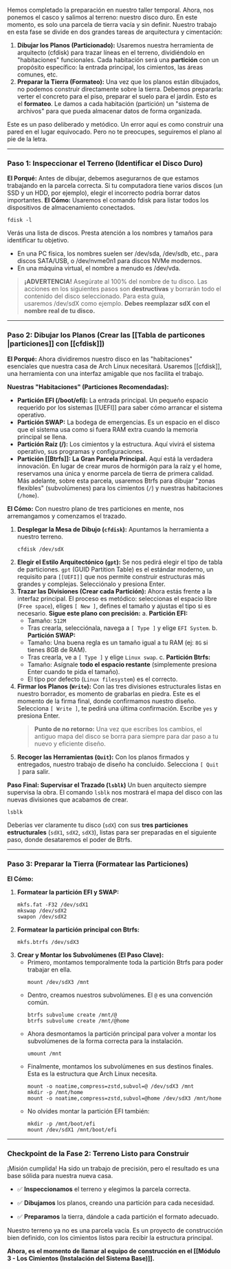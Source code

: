 Hemos completado la preparación en nuestro taller temporal. Ahora, nos ponemos el casco y salimos al terreno: nuestro disco duro. En este momento, es solo una parcela de tierra vacía y sin definir.
Nuestro trabajo en esta fase se divide en dos grandes tareas de arquitectura y cimentación:
1. **Dibujar los Planos (Particionado):** Usaremos nuestra herramienta de arquitecto (cfdisk) para trazar líneas en el terreno, dividiéndolo en "habitaciones" funcionales. Cada habitación será una **partición** con un propósito específico: la entrada principal, los cimientos, las áreas comunes, etc.
2. **Preparar la Tierra (Formateo):** Una vez que los planos están dibujados, no podemos construir directamente sobre la tierra. Debemos prepararla: verter el concreto para el piso, preparar el suelo para el jardín. Esto es el **formateo**. Le damos a cada habitación (partición) un "sistema de archivos" para que pueda almacenar datos de forma organizada.

Este es un paso deliberado y metódico. Un error aquí es como construir una pared en el lugar equivocado. Pero no te preocupes, seguiremos el plano al pie de la letra.

---
### **Paso 1: Inspeccionar el Terreno (Identificar el Disco Duro)**
**El Porqué:** Antes de dibujar, debemos asegurarnos de que estamos trabajando en la parcela correcta. Si tu computadora tiene varios discos (un SSD y un HDD, por ejemplo), elegir el incorrecto podría borrar datos importantes.
**El Cómo:** Usaremos el comando fdisk para listar todos los dispositivos de almacenamiento conectados.
```
fdisk -l
```
Verás una lista de discos. Presta atención a los nombres y tamaños para identificar tu objetivo.
- En una PC física, los nombres suelen ser /dev/sda, /dev/sdb, etc., para discos SATA/USB, o /dev/nvme0n1 para discos NVMe modernos.
- En una máquina virtual, el nombre a menudo es /dev/vda.

> **¡ADVERTENCIA!** Asegúrate al 100% del nombre de tu disco. Las acciones en los siguientes pasos son **destructivas** y borrarán todo el contenido del disco seleccionado. Para esta guía, usaremos /dev/sdX como ejemplo. **Debes reemplazar sdX con el nombre real de tu disco.**
---
### **Paso 2: Dibujar los Planos (Crear las [[Tabla de particones |particiones]] con [[cfdisk]])**

**El Porqué:** Ahora dividiremos nuestro disco en las "habitaciones" esenciales que nuestra casa de Arch Linux necesitará. Usaremos [[cfdisk]], una herramienta con una interfaz amigable que nos facilita el trabajo.

**Nuestras "Habitaciones" (Particiones Recomendadas):**

- **Partición EFI (/boot/efi):** La entrada principal. Un pequeño espacio requerido por los sistemas [[UEFI]] para saber cómo arrancar el sistema operativo.
- **Partición SWAP:** La bodega de emergencias. Es un espacio en el disco que el sistema usa como si fuera RAM extra cuando la memoria principal se llena.
- **Partición Raíz (/):** Los cimientos y la estructura. Aquí vivirá el sistema operativo, sus programas y configuraciones.
- **Partición [[Btrfs]]:** **La Gran Parcela Principal.** Aquí está la verdadera innovación. En lugar de crear muros de hormigón para la raíz y el home, reservamos una única y enorme parcela de tierra de primera calidad. Más adelante, sobre esta parcela, usaremos Btrfs para dibujar "zonas flexibles" (subvolúmenes) para los cimientos (`/`) y nuestras habitaciones (`/home`).

**El Cómo:**
Con nuestro plano de tres particiones en mente, nos arremangamos y comenzamos el trazado.
1. **Desplegar la Mesa de Dibujo (`cfdisk`):** Apuntamos la herramienta a nuestro terreno.
    ```
    cfdisk /dev/sdX
    ```
2. **Elegir el Estilo Arquitectónico (`gpt`):** Se nos pedirá elegir el tipo de tabla de particiones. `gpt` (GUID Partition Table) es el estándar moderno, un requisito para `[[UEFI]]` que nos permite construir estructuras más grandes y complejas. Selecciónalo y presiona Enter.
3. **Trazar las Divisiones (Crear cada Partición):** Ahora estás frente a la interfaz principal. El proceso es metódico: seleccionas el espacio libre (`Free space`), eliges `[ New ]`, defines el tamaño y ajustas el tipo si es necesario.
    **Sigue este plano con precisión:**
    a. **Partición EFI:**
    - Tamaño: `512M`
    - Tras crearla, selecciónala, navega a `[ Type ]` y elige `EFI System`.
    b. **Partición SWAP:**
    - Tamaño: Una buena regla es un tamaño igual a tu RAM (ej: `8G` si tienes 8GB de RAM).
    - Tras crearla, ve a `[ Type ]` y elige `Linux swap`.
    c. **Partición Btrfs:**
    - Tamaño: Asígnale **todo el espacio restante** (simplemente presiona Enter cuando te pida el tamaño).
    - El tipo por defecto (`Linux filesystem`) es el correcto.
4. **Firmar los Planos (`Write`):** Con las tres divisiones estructurales listas en nuestro borrador, es momento de grabarlas en piedra. Este es el momento de la firma final, donde confirmamos nuestro diseño. Selecciona `[ Write ]`, te pedirá una última confirmación. Escribe `yes` y presiona Enter.
    > **Punto de no retorno:** Una vez que escribes los cambios, el antiguo mapa del disco se borra para siempre para dar paso a tu nuevo y eficiente diseño.
5. **Recoger las Herramientas (`Quit`):** Con los planos firmados y entregados, nuestro trabajo de diseño ha concluido. Selecciona `[ Quit ]` para salir.

**Paso Final: Supervisar el Trazado (`lsblk`)**
Un buen arquitecto siempre supervisa la obra. El comando `lsblk` nos mostrará el mapa del disco con las nuevas divisiones que acabamos de crear.
```
lsblk
```
Deberías ver claramente tu disco (`sdX`) con sus **tres particiones estructurales** (`sdX1`, `sdX2`, `sdX3`), listas para ser preparadas en el siguiente paso, donde desataremos el poder de Btrfs.

---

### **Paso 3: Preparar la Tierra (Formatear las Particiones)**

**El Cómo:**

1. **Formatear la partición EFI y SWAP:**
    ```
    mkfs.fat -F32 /dev/sdX1
    mkswap /dev/sdX2
    swapon /dev/sdX2
    ```
2. **Formatear la partición principal con Btrfs:**
    ```
    mkfs.btrfs /dev/sdX3
    ```
3. **Crear y Montar los Subvolúmenes (El Paso Clave):**
    - Primero, montamos temporalmente toda la partición Btrfs para poder trabajar en ella.
        ```
        mount /dev/sdX3 /mnt
        ```
    - Dentro, creamos nuestros subvolúmenes. El `@` es una convención común.
        ```
        btrfs subvolume create /mnt/@
        btrfs subvolume create /mnt/@home
        ```
    - Ahora desmontamos la partición principal para volver a montar los subvolúmenes de la forma correcta para la instalación.
        ```
        umount /mnt
        ```
    - Finalmente, montamos los subvolúmenes en sus destinos finales. Esta es la estructura que Arch Linux necesita.
        ```
        mount -o noatime,compress=zstd,subvol=@ /dev/sdX3 /mnt
        mkdir -p /mnt/home
        mount -o noatime,compress=zstd,subvol=@home /dev/sdX3 /mnt/home
        ```
    - No olvides montar la partición EFI también:
        ```
        mkdir -p /mnt/boot/efi
        mount /dev/sdX1 /mnt/boot/efi
        ```
---

### **Checkpoint de la Fase 2: Terreno Listo para Construir**

¡Misión cumplida! Ha sido un trabajo de precisión, pero el resultado es una base sólida para nuestra nueva casa.

- ✅ **Inspeccionamos** el terreno y elegimos la parcela correcta.
    
- ✅ **Dibujamos** los planos, creando una partición para cada necesidad.
    
- ✅ **Preparamos** la tierra, dándole a cada partición el formato adecuado.
    

Nuestro terreno ya no es una parcela vacía. Es un proyecto de construcción bien definido, con los cimientos listos para recibir la estructura principal.

**Ahora, es el momento de llamar al equipo de construcción en el [[Módulo 3 - Los Cimientos (Instalación del Sistema Base)]].**